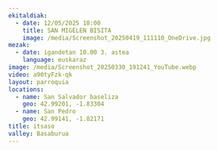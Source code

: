 ```yaml
---
ekitaldiak:
  - date: 12/05/2025 18:00
    title: SAN MIGELEN BISITA
    image: /media/Screenshot_20250419_111110_OneDrive.jpg
mezak:
  - date: igandetan 10.00 3. astea
    language: euskaraz
image: /media/Screenshot_20250330_191241_YouTube.webp
video: a90tyFzk-qk
layout: parroquia
locations:
  - name: San Salvador baseliza
    geo: 42.99201, -1.83304
  - name: San Pedro
    geo: 42.99141, -1.82171
title: itsaso
valley: Basaburua
---
```

